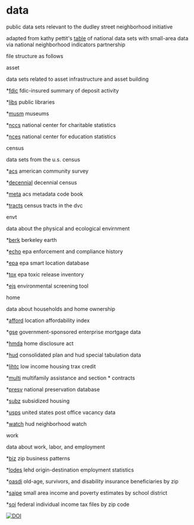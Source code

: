 # data
public data sets relevant to the dudley street neighborhood initiative

adapted from kathy pettit's [table](http://www.neighborhoodindicators.org/library/catalog/list-national-data-sets-small-area-data) of national data sets with small-area data via national neighborhood indicators partnership

file structure as follows

asset

data sets related to asset infrastructure and asset building

*[fdic](http://www2.fdic.gov/sod) fdic-insured summary of deposit activity

*[libs](http://www.imls.gov/research/public_libraries_in_the_united_states_survey.aspx) public libraries	

*[musm](http://www.imls.gov/research/museum_universe_data_file.aspx) museums

*[nccs](http://nccs.urban.org/database/overview.cfm) national center for charitable statistics

*[nces](http://nces.ed.gov/surveys/SurveyGroups.asp?Group=1) national center for education statistics


census
	
data sets from the u.s. census

*[acs](http://www.census.gov/acs/www) american community survey

*[decennial](http://factfinder2.census.gov/faces/nav/jsf/pages/wc_dec.xhtml) decennial census

*[meta](https://raw.githubusercontent.com/dsni/data/master/census/meta) acs metadata code book

*[tracts](https://raw.githubusercontent.com/dsni/data/master/census/tracts) census tracts in the dvc

envt
	
data about the physical and ecological envirnment

*[berk](http://berkeleyearth.org/data) berkeley earth	

*[echo](http://echo.epa.gov/) epa enforcement and compliance history

*[epa](http://epa.gov/smartgrowth/smartlocationdatabase.htm) epa smart location database

*[tox](http://www.epa.gov/tri/) epa toxic release inventory

*[ejs](http://www.epa.gov/air/caaac/pdfs/ejscreen_102914.pdf) environmental screening tool

home 

data about households and home ownership

*[afford](http://www.locationaffordability.info/) location affordability index

*[gse](http://www.huduser.org/datasets/gse.html) government-sponsored enterprise mortgage data

*[hmda](http://www.ffiec.gov/hmda) home disclosure act

*[hud](http://www.huduser.org/datasets/cp.html) consolidated plan and hud special tabulation data

*[lihtc](http://lihtc.huduser.org) low income housing trax credit

*[multi](http://www.hud.gov/offices/hsg/mfh/exp/mfhdiscl.cfm) multifamily assistance and section * contracts

*[presv](http://www.preservationdatabase.org) national preservation database

*[subz](http://www.huduser.org/portal/datasets/assthsg.html) subsidized housing

*[usps](http://www.huduser.org/portal/datasets/usps.html) united states post office vacancy data

*[watch](https://entp.hud.gov/sfnw/public) hud neighborhood watch

work
	
data about work, labor, and employment

*[biz](http://www.census.gov/epcd/www/zbp_base.html) zip business patterns

*[lodes](http://lehd.ces.census.gov/data/) lehd origin-destination employment statistics

*[oasdi](http://www.ssa.gov/policy/docs/statcomps/oasdi_zip/index.html) old-age, survivors, and disability insurance beneficiaries by zip 

*[saipe](http://www.census.gov/did/www/saipe/) small area income and poverty estimates by school district

*[soi](http://www.irs.gov/uac/SOI-Tax-Stats-Individual-Income-Tax-Statistics-ZIP-Code-Data-(SOI)) federal individual income tax files by zip code

[![DOI](https://zenodo.org/badge/doi/10.5281/zenodo.15724.svg)](http://dx.doi.org/10.5281/zenodo.15724)
